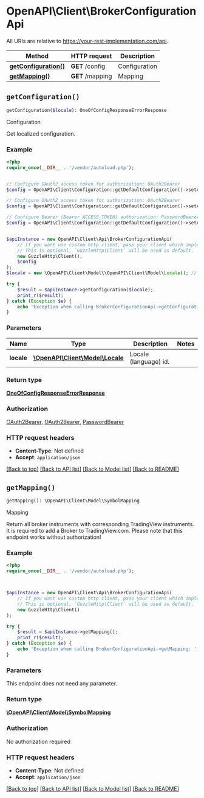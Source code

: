 # OpenAPI\Client\BrokerConfigurationApi

All URIs are relative to https://your-rest-implementation.com/api.

Method | HTTP request | Description
------------- | ------------- | -------------
[**getConfiguration()**](BrokerConfigurationApi.md#getConfiguration) | **GET** /config | Configuration
[**getMapping()**](BrokerConfigurationApi.md#getMapping) | **GET** /mapping | Mapping


## `getConfiguration()`

```php
getConfiguration($locale): OneOfConfigResponseErrorResponse
```

Configuration

Get localized configuration.

### Example

```php
<?php
require_once(__DIR__ . '/vendor/autoload.php');


// Configure OAuth2 access token for authorization: OAuth2Bearer
$config = OpenAPI\Client\Configuration::getDefaultConfiguration()->setAccessToken('YOUR_ACCESS_TOKEN');

// Configure OAuth2 access token for authorization: OAuth2Bearer
$config = OpenAPI\Client\Configuration::getDefaultConfiguration()->setAccessToken('YOUR_ACCESS_TOKEN');

// Configure Bearer (Bearer ACCESS_TOKEN) authorization: PasswordBearer
$config = OpenAPI\Client\Configuration::getDefaultConfiguration()->setAccessToken('YOUR_ACCESS_TOKEN');


$apiInstance = new OpenAPI\Client\Api\BrokerConfigurationApi(
    // If you want use custom http client, pass your client which implements `GuzzleHttp\ClientInterface`.
    // This is optional, `GuzzleHttp\Client` will be used as default.
    new GuzzleHttp\Client(),
    $config
);
$locale = new \OpenAPI\Client\Model\\OpenAPI\Client\Model\Locale(); // \OpenAPI\Client\Model\Locale | Locale (language) id.

try {
    $result = $apiInstance->getConfiguration($locale);
    print_r($result);
} catch (Exception $e) {
    echo 'Exception when calling BrokerConfigurationApi->getConfiguration: ', $e->getMessage(), PHP_EOL;
}
```

### Parameters

Name | Type | Description  | Notes
------------- | ------------- | ------------- | -------------
 **locale** | [**\OpenAPI\Client\Model\Locale**](../Model/.md)| Locale (language) id. |

### Return type

[**OneOfConfigResponseErrorResponse**](../Model/OneOfConfigResponseErrorResponse.md)

### Authorization

[OAuth2Bearer](../../README.md#OAuth2Bearer), [OAuth2Bearer](../../README.md#OAuth2Bearer), [PasswordBearer](../../README.md#PasswordBearer)

### HTTP request headers

- **Content-Type**: Not defined
- **Accept**: `application/json`

[[Back to top]](#) [[Back to API list]](../../README.md#endpoints)
[[Back to Model list]](../../README.md#models)
[[Back to README]](../../README.md)

## `getMapping()`

```php
getMapping(): \OpenAPI\Client\Model\SymbolMapping
```

Mapping

Return all broker instruments with corresponding TradingView instruments. It is required to add a Broker to TradingView.com. Please note that this endpoint works without authorization!

### Example

```php
<?php
require_once(__DIR__ . '/vendor/autoload.php');



$apiInstance = new OpenAPI\Client\Api\BrokerConfigurationApi(
    // If you want use custom http client, pass your client which implements `GuzzleHttp\ClientInterface`.
    // This is optional, `GuzzleHttp\Client` will be used as default.
    new GuzzleHttp\Client()
);

try {
    $result = $apiInstance->getMapping();
    print_r($result);
} catch (Exception $e) {
    echo 'Exception when calling BrokerConfigurationApi->getMapping: ', $e->getMessage(), PHP_EOL;
}
```

### Parameters

This endpoint does not need any parameter.

### Return type

[**\OpenAPI\Client\Model\SymbolMapping**](../Model/SymbolMapping.md)

### Authorization

No authorization required

### HTTP request headers

- **Content-Type**: Not defined
- **Accept**: `application/json`

[[Back to top]](#) [[Back to API list]](../../README.md#endpoints)
[[Back to Model list]](../../README.md#models)
[[Back to README]](../../README.md)
